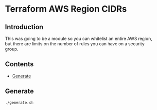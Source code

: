 # Terraform AWS Region CIDRs

## Introduction

This was going to be a module so you can whitelist an entire AWS region, but there are limits on the number of rules you can have on a security group.

## Contents

- [Generate](#generate)

## Generate

```bash
./generate.sh
```
